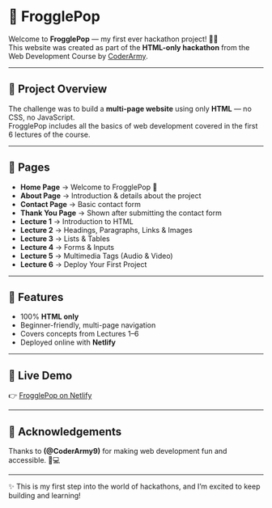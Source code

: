 # 🐸 FrogglePop  

Welcome to **FrogglePop** — my first ever hackathon project! 🚀✨  
This website was created as part of the **HTML-only hackathon** from the Web Development Course by [CoderArmy](https://www.youtube.com/@CoderArmy9).  

---

## 🎯 Project Overview  
The challenge was to build a **multi-page website** using only **HTML** — no CSS, no JavaScript.  
FrogglePop includes all the basics of web development covered in the first 6 lectures of the course.  

---

## 📑 Pages  
- **Home Page**  → Welcome to FrogglePop 🐸  
- **About Page**  → Introduction & details about the project  
- **Contact Page**  → Basic contact form  
- **Thank You Page**  → Shown after submitting the contact form  
- **Lecture 1** → Introduction to HTML  
- **Lecture 2** → Headings, Paragraphs, Links & Images  
- **Lecture 3** → Lists & Tables  
- **Lecture 4** → Forms & Inputs  
- **Lecture 5** → Multimedia Tags (Audio & Video)  
- **Lecture 6** → Deploy Your First Project  

---

## 🌟 Features  
- 100% **HTML only**  
- Beginner-friendly, multi-page navigation  
- Covers concepts from Lectures 1–6  
- Deployed online with **Netlify**  

---

## 🔗 Live Demo  
👉 [FrogglePop on Netlify](https://frogglepop.netlify.app/)  

---

## 🙏 Acknowledgements  
Thanks to **(@CoderArmy9)** for making web development fun and accessible. 🎥💻  

---

✨ This is my first step into the world of hackathons, and I’m excited to keep building and learning!  
